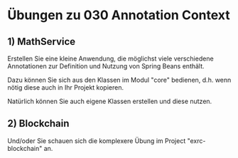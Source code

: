 # Übungen zu 030 Annotation Context

## 1) MathService

Erstellen Sie eine kleine Anwendung, die möglichst viele verschiedene Annotationen zur Definition und Nutzung
von Spring Beans enthält.

Dazu können Sie sich aus den Klassen im Modul "core" bedienen, d.h. wenn nötig diese auch in Ihr Projekt kopieren.

Natürlich können Sie auch eigene Klassen erstellen und diese nutzen.


## 2) Blockchain

Und/oder Sie schauen sich die komplexere Übung im Project "exrc-blockchain" an.